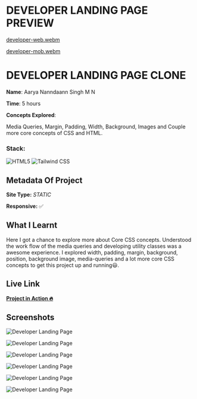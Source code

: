 # DEVELOPER LANDING PAGE PREVIEW

[developer-web.webm](https://user-images.githubusercontent.com/72256055/192185836-d049be55-2ad4-45be-9202-336d4aadf90c.webm)

[developer-mob.webm](https://user-images.githubusercontent.com/72256055/192185848-ef1cc2fb-fbce-46c9-b411-ff380e9f108d.webm)

# DEVELOPER LANDING PAGE CLONE

**Name**: Aarya Nanndaann Singh M N

**Time**:  5 hours

**Concepts Explored**:

  Media Queries, Margin, Padding, Width, Background, Images and Couple more core concepts of CSS and HTML. 

### **Stack**:

![HTML5](https://img.shields.io/badge/-HTML5-orange)
![Tailwind CSS](https://img.shields.io/badge/-Tailwind_CSS-blue)



## Metadata Of Project
**Site Type:** *STATIC*

**Responsive:** ✅

## What I Learnt

Here I got a chance to explore more about Core CSS concepts. Understood the work flow of the media queries and developing utility classes was a awesome experience. I explored width, padding, margin, background, position, background image, media-queries and a lot more core CSS concepts to get this project up and running😃.

## Live Link
**[Project in Action 🔥](https://developer-fsjs.netlify.app/)**


## Screenshots

![Developer Landing Page](./screenshots/01.png)


![Developer Landing Page](./screenshots/03.png)

![Developer Landing Page](./screenshots/04.png)

![Developer Landing Page](./screenshots/05.png)

![Developer Landing Page](./screenshots/06.png)

![Developer Landing Page](./screenshots/07.png)
